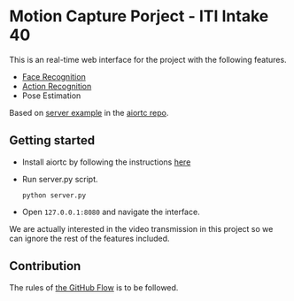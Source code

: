 # Motion Capture Porject - ITI Intake 40

This is an real-time web interface for the project with the following features.
* [Face Recognition](https://gitlab.com/mo3tz/itiintake40-facerecognition)
* [Action Recognition](https://github.com/AbdurrahmanNadi/activity_recognition_web_service)
* Pose Estimation

Based on [server example](https://github.com/aiortc/aiortc/tree/master/examples/server) in the [aiortc repo](https://github.com/aiortc/aiortc).

## Getting started

* Install aiortc by following the instructions [here](https://github.com/aiortc/aiortc#requirements)
* Run server.py script.

  `python server.py`
* Open `127.0.0.1:8080` and navigate the interface.

We are actually interested in the video transmission in this project so we can ignore the rest of the features included.

## Contribution
The rules of [the GitHub Flow](https://guides.github.com/introduction/flow/) is to be followed.

